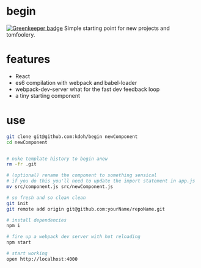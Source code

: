 # begin

[![Greenkeeper badge](https://badges.greenkeeper.io/kdoh/begin-router.svg)](https://greenkeeper.io/)
Simple starting point for new projects and tomfoolery.

# features
- React
- es6 compilation with webpack and babel-loader
- webpack-dev-server what for the fast dev feedback loop
- a tiny starting component

# use

```sh
git clone git@github.com:kdoh/begin newComponent
cd newComponent


# nuke template history to begin anew
rm -fr .git

# (optional) rename the component to something sensical
# if you do this you'll need to update the import statement in app.js
mv src/component.js src/newComponent.js

# so fresh and so clean clean
git init
git remote add origin git@github.com:yourName/repoName.git

# install dependencies
npm i

# fire up a webpack dev server with hot reloading
npm start

# start working
open http://localhost:4000
```
